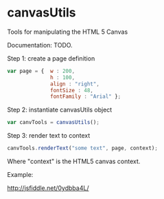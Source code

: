 
# canvasUtils

Tools for manipulating the HTML 5 Canvas 

Documentation: TODO.

Step 1: create a page definition
```javascript
var page = {  w : 200, 
              h : 100, 
              align : "right",
              fontSize : 48, 
              fontFamily : "Arial" };
```

Step 2: instantiate canvasUtils object

```javascript
var canvTools = canvasUtils();
```

Step 3: render text to context

```javascript
canvTools.renderText("some text", page, context);
```
Where "context" is the HTML5 canvas context.

Example:

http://jsfiddle.net/0ydbba4L/



